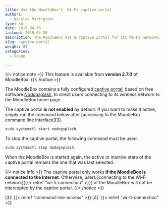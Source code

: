 ```yaml
---
title: Use the MoodleBox's  Wi-Fi captive portal
authors:
  - Nicolas Martignoni
type: kb
date: 2019-04-30
lastmod: 2019-04-30
description: The MoodleBox has a captive portal for its Wi-Fi network, allowing wireless clients to be directed to the MoodleBox home page.
slug: captive-portal
weight: 85
categories:
  - Usage

---
```

{{< notice note >}}
This feature is available from __version 2.7.0__ of MoodleBox.
{{< /notice >}}

The MoodleBox contains a fully configured [captive portal][1], based on free software [Nodogsplash][2], to direct users connecting to its wireless network to the MoodleBox home page.

The captive portal __is not enabled__ by default. If you want to make it active, simply run the command below after [accessing to the MoodleBox command line interface][3].
```bash
sudo systemctl start nodogsplash
```
To stop the captive portal, the following command must be used.
```bash
sudo systemctl stop nodogsplash
```
When the MoodleBox is started again, the active or inactive state of the captive portal remains the one that was last selected.

{{< notice info >}}
The captive portal only works __if the MoodleBox is connected to the Internet__. Otherwise, users [connecting to the Wi-Fi network]({{< relref "wi-fi-connection" >}}) of the MoodleBox will not be intercepted by the captive portal.
{{< /notice >}}

 [1]: https://en.wikipedia.org/wiki/Captive_portal
 [2]: https://nodogsplashdocs.readthedocs.io/
 [3]: {{< relref "command-line-access" >}}
 [4]: {{< relref "wi-fi-connection" >}}

